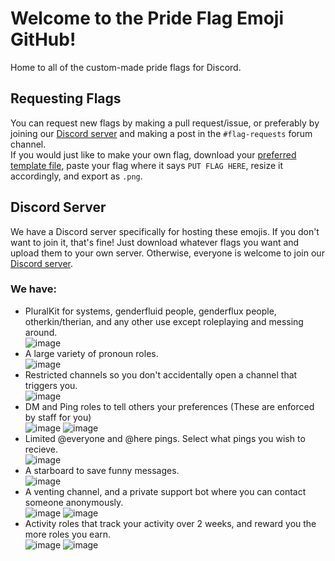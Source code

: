 # Welcome to the Pride Flag Emoji GitHub!
Home to all of the custom-made pride flags for Discord.

## Requesting Flags
You can request new flags by making a pull request/issue, or preferably by joining our [Discord server](https://discord.gg/8w6uVTEnJJ) and making a post in the `#flag-requests` forum channel.\
If you would just like to make your own flag, download your [preferred template file](/templates/), paste your flag where it says `PUT FLAG HERE`, resize it accordingly, and export as `.png`.

## Discord Server
We have a Discord server specifically for hosting these emojis. If you don't want to join it, that's fine! Just download whatever flags you want and upload them to your own server. Otherwise, everyone is welcome to join our [Discord server](https://discord.gg/8w6uVTEnJJ).
### We have:
- PluralKit for systems, genderfluid people, genderflux people, otherkin/therian, and any other use except roleplaying and messing around.\
![image](https://user-images.githubusercontent.com/64114013/200181679-6a2b1001-0d38-48b5-8777-bdb2beaf1402.png)
- A large variety of pronoun roles.\
![image](https://user-images.githubusercontent.com/64114013/200181738-13b92fee-8585-465a-a660-a2d081417926.png)
- Restricted channels so you don't accidentally open a channel that triggers you.\
![image](https://user-images.githubusercontent.com/64114013/200181768-24d0f0bf-3acc-4d27-9f2c-b94f323b5325.png)
- DM and Ping roles to tell others your preferences (These are enforced by staff for you)\
![image](https://user-images.githubusercontent.com/64114013/200181804-7ede2dc3-75d7-4242-bcde-69a0880dd4a0.png)
![image](https://user-images.githubusercontent.com/64114013/200181806-fa160ef1-c140-4f32-815c-afb3ed3f5ce1.png)
- Limited @everyone and @here pings. Select what pings you wish to recieve.\
![image](https://user-images.githubusercontent.com/64114013/200181862-4cf2757e-812e-42e5-bda0-662a0add70a7.png)
- A starboard to save funny messages.\
![image](https://user-images.githubusercontent.com/64114013/200181926-03a587e7-c3c6-4157-ae34-59a698a2865d.png)
- A venting channel, and a private support bot where you can contact someone anonymously.\
![image](https://user-images.githubusercontent.com/64114013/200181968-416c16d2-a3c4-4c3a-86f6-da00157c1e58.png)
![image](https://user-images.githubusercontent.com/64114013/200181969-a298d5a8-6737-40c0-9c12-241859fb3c1e.png)
- Activity roles that track your activity over 2 weeks, and reward you the more roles you earn.\
![image](https://user-images.githubusercontent.com/64114013/200182104-3c68a0ac-de0d-4434-a0db-a4fcb6ca3f5a.png)
![image](https://user-images.githubusercontent.com/64114013/200182065-c6898745-5102-4338-a197-5cd5cdbe51dd.png)
